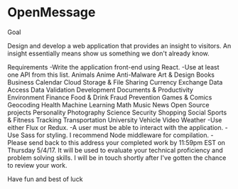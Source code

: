 # OpenMessage

Goal

Design and develop a web application that provides an insight to visitors. An insight essentially means show us something we don't already know. 

Requirements
-Write the application front-end using React.
-Use at least one API from this list.
  Animals
  Anime
  Anti-Malware
  Art & Design
  Books
  Business
  Calendar
  Cloud Storage & File Sharing
  Currency Exchange
  Data Access
  Data Validation
  Development
  Documents & Productivity
  Environment
  Finance
  Food & Drink
  Fraud Prevention
  Games & Comics
  Geocoding
  Health
  Machine Learning
  Math
  Music
  News
  Open Source projects
  Personality
  Photography
  Science
  Security
  Shopping
  Social
  Sports & Fitness
  Tracking
  Transportation
  University
  Vehicle
  Video
  Weather
-Use either Flux or Redux.
-A user must be able to interact with the application.
-Use Sass for styling.  I recommend Node middleware for compilation.
-Please send back to this address your completed work by 11:59pm EST on Thursday 5/4/17.  It will be used to evaluate your technical proficiency and problem solving skills. I will be in touch shortly after I've gotten the chance to review your work. 

Have fun and best of luck